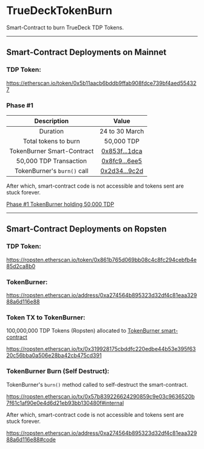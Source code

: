 # TrueDeckTokenBurn
Smart-Contract to burn TrueDeck TDP Tokens.

---

## Smart-Contract Deployments on Mainnet

### TDP Token:
https://etherscan.io/token/0x5b11aacb6bddb9ffab908fdce739bf4aed554327

### Phase #1
Description | Value
:---: | :---:
Duration | 24 to 30 March
Total tokens to burn | 50,000 TDP
TokenBurner Smart-Contract | [0x853f...1dca](https://etherscan.io/address/0x853f5a4e796a7494baa4eedb7e31ddf8ab3f1dca)
50,000 TDP Transaction | [0x8fc9...6ee5](https://etherscan.io/tx/0x8fc96e9cac749040a2f4b54015b5e82112c14f35574648700cb9917cafcd6ee5)
TokenBurner's `burn()` call | [0x2d34...9c2d](https://etherscan.io/tx/0x2d3497f631d36b4663095afc5a22cafba1ce25155d4c3a2c21510b334bb89c2d)

After which, smart-contract code is not accessible and tokens sent are stuck forever.

[Phase #1 TokenBurner holding 50,000 TDP](https://etherscan.io/address/0x853f5a4e796a7494baa4eedb7e31ddf8ab3f1dca#code)

---

## Smart-Contract Deployments on Ropsten

### TDP Token:
https://ropsten.etherscan.io/token/0x861b765d069bb08c4c8fc294cebfb4e85d2ca8b0

### TokenBurner:
https://ropsten.etherscan.io/address/0xa274564b895323d32df4c81eaa32988a6d116e88

### Token TX to TokenBurner:
100,000,000 TDP Tokens (Ropsten) allocated to [TokenBurner smart-contract](https://ropsten.etherscan.io/address/0xa274564b895323d32df4c81eaa32988a6d116e88)

https://ropsten.etherscan.io/tx/0x319928175cbddfc220edbe44b53e395f6320c56bba0a506e28ba42cb475cd391

### TokenBurner Burn (Self Destruct):
TokenBurner's `burn()` method called to self-destruct the smart-contract.

https://ropsten.etherscan.io/tx/0x57b839226624290859c9e03c9636520b7f61c1af90e0e4d6d21eb93bb130480f#internal

After which, smart-contract code is not accessible and tokens sent are stuck forever.

https://ropsten.etherscan.io/address/0xa274564b895323d32df4c81eaa32988a6d116e88#code
